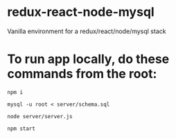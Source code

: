 # redux-react-node-mysql
Vanilla environment for a redux/react/node/mysql stack 

# To run app locally, do these commands from the root:

`npm i`

`mysql -u root < server/schema.sql`

`node server/server.js`

`npm start`
